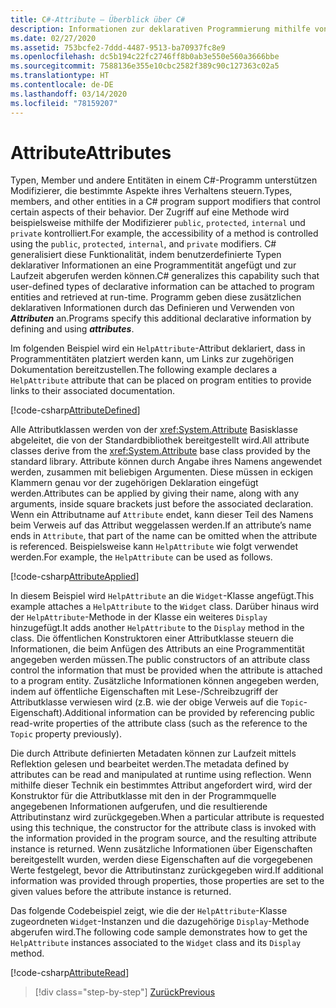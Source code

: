 ```yaml
---
title: C#-Attribute – Überblick über C#
description: Informationen zur deklarativen Programmierung mithilfe von Attributen in C#
ms.date: 02/27/2020
ms.assetid: 753bcfe2-7ddd-4487-9513-ba70937fc8e9
ms.openlocfilehash: dc5b194c22fc2746ff8b0ab3e550e560a3666bbe
ms.sourcegitcommit: 7588136e355e10cbc2582f389c90c127363c02a5
ms.translationtype: HT
ms.contentlocale: de-DE
ms.lasthandoff: 03/14/2020
ms.locfileid: "78159207"
---
```

# <a name="attributes"></a><span data-ttu-id="41625-103">Attribute</span><span class="sxs-lookup"><span data-stu-id="41625-103">Attributes</span></span>

<span data-ttu-id="41625-104">Typen, Member und andere Entitäten in einem C#-Programm unterstützen Modifizierer, die bestimmte Aspekte ihres Verhaltens steuern.</span><span class="sxs-lookup"><span data-stu-id="41625-104">Types, members, and other entities in a C# program support modifiers that control certain aspects of their behavior.</span></span> <span data-ttu-id="41625-105">Der Zugriff auf eine Methode wird beispielsweise mithilfe der Modifizierer `public`, `protected`, `internal` und `private` kontrolliert.</span><span class="sxs-lookup"><span data-stu-id="41625-105">For example, the accessibility of a method is controlled using the `public`, `protected`, `internal`, and `private` modifiers.</span></span> <span data-ttu-id="41625-106">C# generalisiert diese Funktionalität, indem benutzerdefinierte Typen deklarativer Informationen an eine Programmentität angefügt und zur Laufzeit abgerufen werden können.</span><span class="sxs-lookup"><span data-stu-id="41625-106">C# generalizes this capability such that user-defined types of declarative information can be attached to program entities and retrieved at run-time.</span></span> <span data-ttu-id="41625-107">Programm geben diese zusätzlichen deklarativen Informationen durch das Definieren und Verwenden von ***Attributen*** an.</span><span class="sxs-lookup"><span data-stu-id="41625-107">Programs specify this additional declarative information by defining and using ***attributes***.</span></span>

<span data-ttu-id="41625-108">Im folgenden Beispiel wird ein `HelpAttribute`-Attribut deklariert, dass in Programmentitäten platziert werden kann, um Links zur zugehörigen Dokumentation bereitzustellen.</span><span class="sxs-lookup"><span data-stu-id="41625-108">The following example declares a `HelpAttribute` attribute that can be placed on program entities to provide links to their associated documentation.</span></span>

[!code-csharp[AttributeDefined](../../../samples/snippets/csharp/tour/attributes/Program.cs#L3-L20)]

<span data-ttu-id="41625-109">Alle Attributklassen werden von der <xref:System.Attribute> Basisklasse abgeleitet, die von der Standardbibliothek bereitgestellt wird.</span><span class="sxs-lookup"><span data-stu-id="41625-109">All attribute classes derive from the <xref:System.Attribute> base class provided by the standard library.</span></span> <span data-ttu-id="41625-110">Attribute können durch Angabe ihres Namens angewendet werden, zusammen mit beliebigen Argumenten. Diese müssen in eckigen Klammern genau vor der zugehörigen Deklaration eingefügt werden.</span><span class="sxs-lookup"><span data-stu-id="41625-110">Attributes can be applied by giving their name, along with any arguments, inside square brackets just before the associated declaration.</span></span> <span data-ttu-id="41625-111">Wenn ein Attributname auf `Attribute` endet, kann dieser Teil des Namens beim Verweis auf das Attribut weggelassen werden.</span><span class="sxs-lookup"><span data-stu-id="41625-111">If an attribute’s name ends in `Attribute`, that part of the name can be omitted when the attribute is referenced.</span></span> <span data-ttu-id="41625-112">Beispielsweise kann `HelpAttribute` wie folgt verwendet werden.</span><span class="sxs-lookup"><span data-stu-id="41625-112">For example, the `HelpAttribute` can be used as follows.</span></span>

[!code-csharp[AttributeApplied](../../../samples/snippets/csharp/tour/attributes/Program.cs#L22-L28)]

<span data-ttu-id="41625-113">In diesem Beispiel wird `HelpAttribute` an die `Widget`-Klasse angefügt.</span><span class="sxs-lookup"><span data-stu-id="41625-113">This example attaches a `HelpAttribute` to the `Widget` class.</span></span> <span data-ttu-id="41625-114">Darüber hinaus wird der `HelpAttribute`-Methode in der Klasse ein weiteres `Display` hinzugefügt.</span><span class="sxs-lookup"><span data-stu-id="41625-114">It adds another `HelpAttribute` to the `Display` method in the class.</span></span> <span data-ttu-id="41625-115">Die öffentlichen Konstruktoren einer Attributklasse steuern die Informationen, die beim Anfügen des Attributs an eine Programmentität angegeben werden müssen.</span><span class="sxs-lookup"><span data-stu-id="41625-115">The public constructors of an attribute class control the information that must be provided when the attribute is attached to a program entity.</span></span> <span data-ttu-id="41625-116">Zusätzliche Informationen können angegeben werden, indem auf öffentliche Eigenschaften mit Lese-/Schreibzugriff der Attributklasse verwiesen wird (z.B. wie der obige Verweis auf die `Topic`-Eigenschaft).</span><span class="sxs-lookup"><span data-stu-id="41625-116">Additional information can be provided by referencing public read-write properties of the attribute class (such as the reference to the `Topic` property previously).</span></span>

<span data-ttu-id="41625-117">Die durch Attribute definierten Metadaten können zur Laufzeit mittels Reflektion gelesen und bearbeitet werden.</span><span class="sxs-lookup"><span data-stu-id="41625-117">The metadata defined by attributes can be read and manipulated at runtime using reflection.</span></span> <span data-ttu-id="41625-118">Wenn mithilfe dieser Technik ein bestimmtes Attribut angefordert wird, wird der Konstruktor für die Attributklasse mit den in der Programmquelle angegebenen Informationen aufgerufen, und die resultierende Attributinstanz wird zurückgegeben.</span><span class="sxs-lookup"><span data-stu-id="41625-118">When a particular attribute is requested using this technique, the constructor for the attribute class is invoked with the information provided in the program source, and the resulting attribute instance is returned.</span></span> <span data-ttu-id="41625-119">Wenn zusätzliche Informationen über Eigenschaften bereitgestellt wurden, werden diese Eigenschaften auf die vorgegebenen Werte festgelegt, bevor die Attributinstanz zurückgegeben wird.</span><span class="sxs-lookup"><span data-stu-id="41625-119">If additional information was provided through properties, those properties are set to the given values before the attribute instance is returned.</span></span>

<span data-ttu-id="41625-120">Das folgende Codebeispiel zeigt, wie die der `HelpAttribute`-Klasse zugeordneten `Widget`-Instanzen und die dazugehörige `Display`-Methode abgerufen wird.</span><span class="sxs-lookup"><span data-stu-id="41625-120">The following code sample demonstrates how to get the `HelpAttribute` instances associated to the `Widget` class and its `Display` method.</span></span>

[!code-csharp[AttributeRead](../../../samples/snippets/csharp/tour/attributes/Program.cs#ReadAttributes)]

>[!div class="step-by-step"]
>[<span data-ttu-id="41625-121">Zurück</span><span class="sxs-lookup"><span data-stu-id="41625-121">Previous</span></span>](delegates.md)
